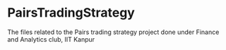 # PairsTradingStrategy
The files related to the Pairs trading strategy project done under Finance and Analytics club, IIT Kanpur
